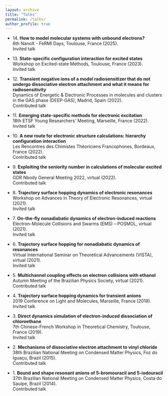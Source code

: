 ```yaml
---
layout: archive
title: "Talks"
permalink: /talks/
author_profile: true
---
```


* 14\. **How to model molecular systems with unbound electrons?** \
6th NanoX - FeRMI Days, Toulouse, France (2025). \
Invited talk

* 13\. **State-specific configuration interaction for excited states** \
Workshop on Excited-state Methods, Toulouse, France (2023). \
Invited talk

* 12\. **Transient negative ions of a model radiosensitizer that do not undergo dissociative electron attachment and what it means for radiosensitivity** \
Dynamics of Energetic & Electronic Processes in molecules and clusters in the GAS phase (DEEP-GAS), Madrid, Spain (2022). \
Contributed talk

* 11\. **Emerging state-specific methods for electronic excitation** \
18th ETSF Young Researchers' Meeting, Marseille, France (2022). \
Invited talk

* 10\. **A new route for electronic structure calculations: hierarchy configuration interaction** \
Les Rencontres des Chimistes Théoriciens Francophones, Bordeaux, France (2022). \
Contributed talk

* 9\. **Exploiting the seniority number in calculations of molecular excited states** \
GDR Nbody General Meeting 2022, virtual (2022). \
Contributed talk

* 8\. **Trajectory surface hopping dynamics of electronic resonances** \
Workshop on Advances in Theory of Electronic Resonances, virtual (2021). \
Invited talk

* 7\. **On-the-fly nonadiabatic dynamics of electron-induced reactions** \
Electron-Molecule Collisions and Swarms (EMS) – POSMOL, virtual (2021). \
Invited talk

* 6\. **Trajectory surface hopping for nonadiabatic dynamics of resonances** \
Virtual International Seminar on Theoretical Advancements (VISTA), virtual (2021). \
Invited talk

* 5\. **Multichannel coupling effects on electron collisions with ethanol** \
Autumn Meeting of the Brazilian Physics Society, virtual (2021). \
Contributed talk

* 4\. **Trajectory surface hopping dynamics for transient anions** \
2019 Conference on Light and Molecules, Marseille, France (2019). \
Invited talk

* 3\. **Direct dynamics simulation of electron-induced dissociation of chloroethane** \
7th Chinese-French Workshop in Theoretical Chemistry, Toulouse, France (2019). \
Invited talk

* 2\. **Mechanisms of dissociative electron attachment to vinyl chloride** \
38th Brazilian National Meeting on Condensed Matter Physics, Foz do Iguaçu, Brazil (2015). \
Contributed talk

* 1\. **Bound and shape resonant anions of 5-bromouracil and 5-iodouracil** \
37th Brazilian National Meeting on Condensed Matter Physics, Costa do Sauípe, Brazil (2014). \
Contributed talk

